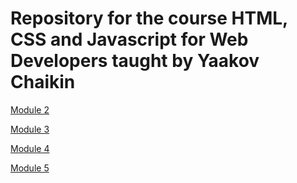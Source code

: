 # Repository for the course HTML, CSS and Javascript for Web Developers taught by Yaakov Chaikin


[Module 2](https://Bhavesh-Vinchurkar.github.io/coursera-webdev-course/module2-solution/)

[Module 3](https://Bhavesh-Vinchurkar.github.io/coursera-webdev-course/module3-solution/)

[Module 4](https://Bhavesh-Vinchurkar.github.io/coursera-webdev-course/module4-solution/)

[Module 5](https://Bhavesh-Vinchurkar.github.io/coursera-webdev-course/module5-solution/)
